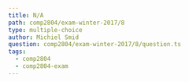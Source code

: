 ```yaml
---
title: N/A
path: comp2804/exam-winter-2017/8
type: multiple-choice
author: Michiel Smid
question: comp2804/exam-winter-2017/8/question.ts
tags:
  - comp2804
  - comp2804-exam
---
```

